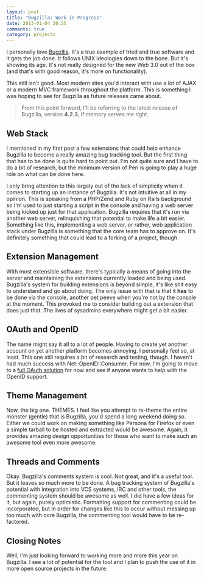 ```yaml
---
layout: post
title: "Bugzilla: Work in Progress"
date: 2013-01-04 20:25
comments: true
category: projects
---
```


I personally love [Bugzilla](http://bugzilla.org). It's a true example of tried
and true software and it gets the job done. It follows UNIX ideologies down to
the bone. But it's showing its age. It's not really designed for the new
Web 3.0 out of the box (and that's with good reason, it's more on functionality).

This still isn't good. Most modern sites you'd interact with use a lot of AJAX
or a modern MVC framework throughout the platform. This is something I was hoping
to see for Bugzilla as future releases came about.

> From this point forward, I'll be referring to the latest release of Bugzilla,
> version **4.2.3**, if memory serves me right.

## Web Stack
I mentioned in my first post a few extensions that could help enhance Bugzilla
to become a really amazing bug tracking tool. But the first thing that has to
be done is quite hard to point out. I'm not quite sure and I have to do a bit
of research, but the minimum version of Perl is going to play a huge role on
what can be done here.

I only bring attention to this largely out of the lack of simplicity when it
comes to starting up an instance of Bugzilla. It's not intuitive at all in my
opinion. This is speaking from a PHP/Zend and Ruby on Rails background so I'm
used to just starting a script in the console and having a web server being
kicked up just for that application. Bugzilla requires that it's run via
another web server, relinquishing that potential to make life a bit easier.
Something like this, implementing a web server, or rather, web application
stack under Bugzilla is something that the core team has to approve on. It's
definitely something that could lead to a forking of a project, though.

## Extension Management
With most extensible software, there's typically a means of going into the server
and maintaining the extensions currently loaded and being used. Bugzilla's system
for building extensions is beyond simple, it's like shit easy to understand and
go about doing. The only issue with that is that it __has__ to be done via the
console, another pet peeve when you're not by the console at the moment. This
provoked me to consider building out a extension that does just that. The lives
of sysadmins everywhere might get a bit easier.

## OAuth and OpenID
The name might say it all to a lot of people. Having to create yet another account
on yet another platform becomes annoying. I personally feel so, at least. This one
still requires a bit of research and testing, though. I haven't had much success
with Net::OpenID::Consumer. For now, I'm going to move to a
[full OAuth solution][1] for now and see if anyone wants to help with the OpenID
support.

## Theme Management
Now, the big one. THEMES. I feel like you attempt to re-theme the entire monster
(gentle) that is Bugzilla, you'd spend a long weekend doing so. Either we could
work on making something like Persona for Firefox or even a simple tarball to be
hosted and extracted would be awesome. Again, it provides amazing design
opportunities for those who want to make such an awesome tool even more awesome.

## Threads and Comments
Okay. Bugzilla's comments system is cool. Not great, and it's a useful tool. But
it leaves so much more to be done. A bug tracking system of Bugzilla's potential
with integration into VCS systems, IRC and other tools, the commenting system
should be awesome as well. I did have a few ideas for it, but again, purely
optimistic. Formatting support for commenting could be incorporated, but in order
for changes like this to occur without messing up too much with core Bugzilla, the
commenting tool would have to be re-factored.

## Closing Notes
Well, I'm just looking forward to working more and more this year on Bugzilla. I
see a lot of potential for the tool and I plan to push the use of it in more
open source projects in the future.

[1]: http://search.cpan.org/~kgrennan/Net-OAuth-0.28/lib/Net/OAuth/Client.pm
